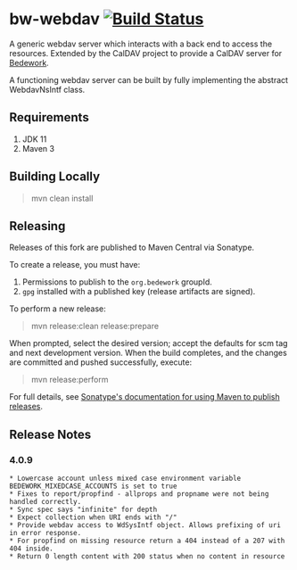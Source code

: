 # bw-webdav [![Build Status](https://travis-ci.org/Bedework/bw-webdav.svg)](https://travis-ci.org/Bedework/bw-webdav)

A generic webdav server which interacts with a back end to access the
resources. Extended by the CalDAV project to provide a CalDAV server for
[Bedework](https://www.apereo.org/projects/bedework).

A functioning webdav server can be built by fully implementing the abstract
WebdavNsIntf class.

## Requirements

1. JDK 11
2. Maven 3

## Building Locally

> mvn clean install

## Releasing

Releases of this fork are published to Maven Central via Sonatype.

To create a release, you must have:

1. Permissions to publish to the `org.bedework` groupId.
2. `gpg` installed with a published key (release artifacts are signed).

To perform a new release:

> mvn release:clean release:prepare

When prompted, select the desired version; accept the defaults for scm tag and next development version.
When the build completes, and the changes are committed and pushed successfully, execute:

> mvn release:perform

For full details, see [Sonatype's documentation for using Maven to publish releases](http://central.sonatype.org/pages/apache-maven.html).

## Release Notes
### 4.0.9
    * Lowercase account unless mixed case environment variable BEDEWORK_MIXEDCASE_ACCOUNTS is set to true
    * Fixes to report/propfind - allprops and propname were not being handled correctly.
    * Sync spec says "infinite" for depth
    * Expect collection when URI ends with "/"
    * Provide webdav access to WdSysIntf object. Allows prefixing of uri in error response.
    * For propfind on missing resource return a 404 instead of a 207 with 404 inside.
    * Return 0 length content with 200 status when no content in resource
